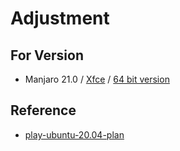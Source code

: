 
# Adjustment

## For Version

* Manjaro 21.0 / [Xfce](https://manjaro.org/downloads/official/xfce/) / [64 bit version](https://sourceforge.net/projects/manjarolinux/files/xfce/21.0/manjaro-xfce-21.0-210318-linux510.iso/download)


## Reference

* [play-ubuntu-20.04-plan](https://github.com/samwhelp/play-ubuntu-20.04-plan)
